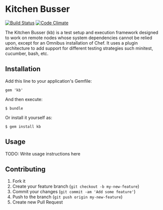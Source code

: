 # Kitchen Busser

[![Build Status](https://travis-ci.org/fnichol/kb-ruby.png?branch=master)](https://travis-ci.org/fnichol/kb-ruby)
[![Code Climate](https://codeclimate.com/github/fnichol/kb-ruby.png)](https://codeclimate.com/github/fnichol/kb-ruby)

The Kitchen Busser (kb) is a test setup and execution framework designed to
work on remote nodes whose system dependencies cannot be relied upon, except
for an Omnibus installation of Chef. It uses a plugin architecture to add
support for different testing strategies such minitest, cucumber, bash, etc.

## Installation

Add this line to your application's Gemfile:

    gem 'kb'

And then execute:

    $ bundle

Or install it yourself as:

    $ gem install kb

## Usage

TODO: Write usage instructions here

## Contributing

1. Fork it
2. Create your feature branch (`git checkout -b my-new-feature`)
3. Commit your changes (`git commit -am 'Add some feature'`)
4. Push to the branch (`git push origin my-new-feature`)
5. Create new Pull Request
